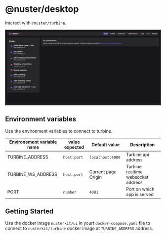# @nuster/desktop

Interact with `@nuster/turbine`.

![@nuster/ui preview](./preview.png)

## Environment variables

Use the environment variables to connect to turbine.

| Environement variable name | value expected | Default value       | Description                        |
| -------------------------- | -------------- | ------------------- | ---------------------------------- |
| TURBINE_ADDRESS            | `host:port`    | `localhost:4080`    | Turbine api address                |
| TURBINE_WS_ADDRESS         | `host:port`    | Current page Origin | Turbine realtime websocket address |
| PORT                       | `number`       | `4081`              | Port on which app is served        |

## Getting Started

Use the docker image `nusterkit/ui` in yourt `docker-compose.yaml` file to connect to `nusterkit/turbine` docker image at `TURBINE_ADDRESS` address.
